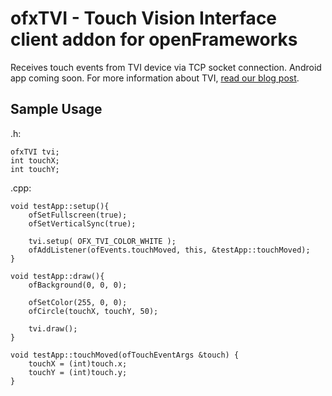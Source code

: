 # ofxTVI - Touch Vision Interface client addon for openFrameworks

Receives touch events from TVI device via TCP socket connection. Android app coming soon. For more information about TVI, [read our blog post](http://www.teehanlax.com/labs/tvi/).

## Sample Usage

.h:

	ofxTVI tvi;
	int touchX;
	int touchY;

.cpp:

	void testApp::setup(){
		ofSetFullscreen(true);
		ofSetVerticalSync(true);
		
		tvi.setup( OFX_TVI_COLOR_WHITE );
		ofAddListener(ofEvents.touchMoved, this, &testApp::touchMoved);
	}

	void testApp::draw(){
		ofBackground(0, 0, 0);
		
		ofSetColor(255, 0, 0);
		ofCircle(touchX, touchY, 50);
		
		tvi.draw();
	}

	void testApp::touchMoved(ofTouchEventArgs &touch) {
		touchX = (int)touch.x;
		touchY = (int)touch.y;
	}
